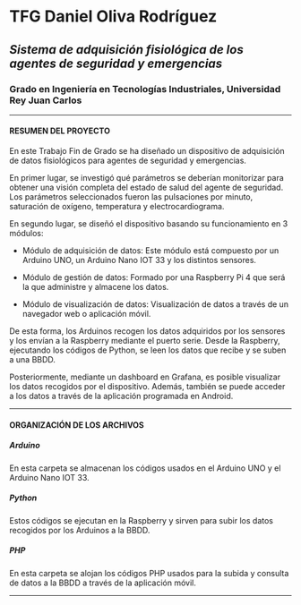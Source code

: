 # TFG Daniel Oliva Rodríguez
## *Sistema de adquisición fisiológica de los agentes de seguridad y emergencias*

### **Grado en Ingeniería en Tecnologías Industriales, Universidad Rey Juan Carlos**

------

#### RESUMEN DEL PROYECTO

En este Trabajo Fin de Grado se ha diseñado un dispositivo de adquisición de datos fisiológicos para agentes de seguridad y emergencias.

En primer lugar, se investigó qué parámetros se deberían monitorizar para obtener una visión completa del estado de salud del agente de seguridad. Los parámetros seleccionados fueron las pulsaciones por minuto, saturación de oxígeno, temperatura y electrocardiograma.

En segundo lugar, se diseñó el dispositivo basando su funcionamiento en 3 módulos:

+ Módulo de adquisición de datos: Este módulo está compuesto por un Arduino UNO, un Arduino Nano IOT 33 y los distintos sensores.

+ Módulo de gestión de datos: Formado por una Raspberry Pi 4 que será la que administre y almacene los datos.

+ Módulo de visualización de datos: Visualización de datos a través de un navegador web o aplicación móvil.

De esta forma, los Arduinos recogen los datos adquiridos por los sensores y los envían a la Raspberry mediante el puerto serie. Desde la Raspberry, ejecutando los códigos de Python, se leen los datos que recibe y se suben a una BBDD.

Posteriormente, mediante un dashboard en Grafana, es posible visualizar los datos recogidos por el dispositivo. Además, también se puede acceder a los datos a través de la aplicación programada en Android.

-----

#### ORGANIZACIÓN DE LOS ARCHIVOS

##### Arduino

En esta carpeta se almacenan los códigos usados en el Arduino UNO y el Arduino Nano IOT 33.

##### Python

Estos códigos se ejecutan en la Raspberry y sirven para subir los datos recogidos por los Arduinos a la BBDD.

##### PHP

En esta carpeta se alojan los códigos PHP usados para la subida y consulta de datos a la BBDD a través de la aplicación móvil.

---







